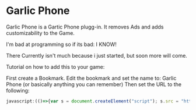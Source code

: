 # Garlic Phone
Garlic Phone is a Gartic Phone plugg-in.
It removes Ads and adds customizability to the Game.


I'm bad at programming so if its bad: I KNOW!

There Currently isn't much because i just started, but soon more will come.

Tutorial on how to add this to your game:

First create a Bookmark.
Edit the bookmark and set the name to: Garlic Phone
(or basically anything you can remember)
Then set the URL to the following:
```javascript
javascript:(()=>{var s = document.createElement("script"); s.src = "https://raw.githubusercontent.com/OzelotGamer/GarlicPhone/main/GarlicPhone.js"; document.body.append(s); s.onload = ()=>{alert("Garlic Phone")}})();
```
